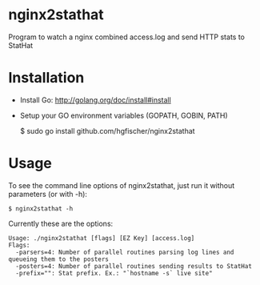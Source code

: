 nginx2stathat
===============

Program to watch a nginx combined access.log and send HTTP stats to StatHat

Installation
============

 * Install Go: http://golang.org/doc/install#install
 * Setup your GO environment variables (GOPATH, GOBIN, PATH)

    $ sudo go install github.com/hgfischer/nginx2stathat 

Usage
=====

To see the command line options of nginx2stathat, just run it without parameters (or with -h):

    $ nginx2stathat -h

Currently these are the options:

    Usage: ./nginx2stathat [flags] [EZ Key] [access.log]
    Flags:
      -parsers=4: Number of parallel routines parsing log lines and queueing them to the posters
      -posters=4: Number of parallel routines sending results to StatHat
      -prefix="": Stat prefix. Ex.: "`hostname -s` live site"